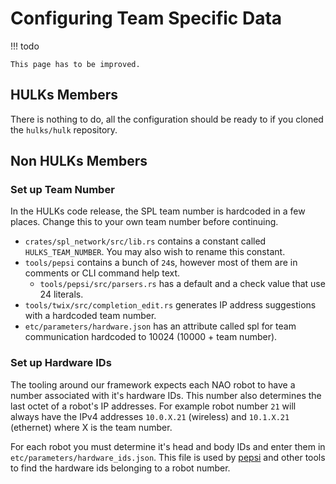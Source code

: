 # Configuring Team Specific Data

!!! todo

    This page has to be improved.

## HULKs Members

There is nothing to do, all the configuration should be ready to if you cloned the `hulks/hulk` repository.

## Non HULKs Members

### Set up Team Number

In the HULKs code release, the SPL team number is hardcoded in a few places. Change this to your own team number before continuing.

- `crates/spl_network/src/lib.rs` contains a constant called `HULKS_TEAM_NUMBER`. You may also wish to rename this constant.
- `tools/pepsi` contains a bunch of `24`s, however most of them are in comments or CLI command help text.
    - `tools/pepsi/src/parsers.rs` has a default and a check value that use 24 literals.
- `tools/twix/src/completion_edit.rs` generates IP address suggestions with a hardcoded team number.
- `etc/parameters/hardware.json` has an attribute called spl for team communication hardcoded to 10024 (10000 + team number).

### Set up Hardware IDs

The tooling around our framework expects each NAO robot to have a number associated with it's hardware IDs.
This number also determines the last octet of a robot's IP addresses.
For example robot number `21` will always have the IPv4 addresses `10.0.X.21` (wireless) and `10.1.X.21` (ethernet) where X is the team number.

For each robot you must determine it's head and body IDs and enter them in `etc/parameters/hardware_ids.json`.
This file is used by [pepsi](../tooling/pepsi.md) and other tools to find the hardware ids belonging to a robot number.


